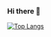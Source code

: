 ### Hi there 👋
[![Top Langs](https://github-readme-stats.vercel.app/api/top-langs/?username=diegomali&langs_count=20&exclude_repo=cryptodashboard,github-readme-stats,cryptocat&hide=dhall,objective-c,java&layout=compact)](https://github.com/anuraghazra/github-readme-stats)
<!--
**diegomali/diegomali** is a ✨ _special_ ✨ repository because its `README.md` (this file) appears on your GitHub profile.

Here are some ideas to get you started:

- 🔭 I’m currently working on ...
- 🌱 I’m currently learning ...
- 👯 I’m looking to collaborate on ...
- 🤔 I’m looking for help with ...
- 💬 Ask me about ...
- 📫 How to reach me: ...
- 😄 Pronouns: ...
- ⚡ Fun fact: ...
-->
